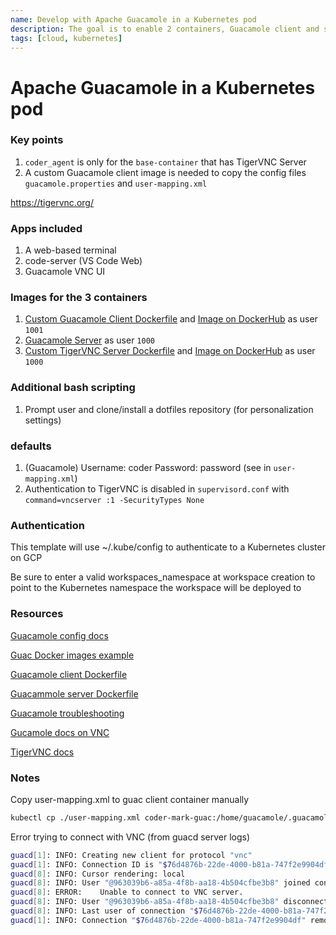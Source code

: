 ```yaml
---
name: Develop with Apache Guacamole in a Kubernetes pod
description: The goal is to enable 2 containers, Guacamole client and server in a K8s pod 
tags: [cloud, kubernetes]
---
```


# Apache Guacamole in a Kubernetes pod

### Key points
1. `coder_agent` is only for the `base-container` that has TigerVNC Server
1. A custom Guacamole client image is needed to copy the config files `guacamole.properties` and `user-mapping.xml`

https://tigervnc.org/

### Apps included
1. A web-based terminal
1. code-server (VS Code Web)
1. Guacamole VNC UI

### Images for the 3 containers
1. [Custom Guacamole Client Dockerfile](https://github.com/sharkymark/dockerfiles/tree/main/guacamole/client) and [Image on DockerHub](https://hub.docker.com/repository/docker/marktmilligan/guacamole/general) as user `1001`
2. [Guacamole Server](https://hub.docker.com/r/guacamole/guacd) as user `1000`
3. [Custom TigerVNC Server Dockerfile](https://github.com/sharkymark/dockerfiles/tree/main/tiger-vnc) and [Image on DockerHub](https://hub.docker.com/repository/docker/marktmilligan/tigervnc/general) as user `1000`

### Additional bash scripting
1. Prompt user and clone/install a dotfiles repository (for personalization settings)

### defaults
1. (Guacamole) Username: coder Password: password (see in `user-mapping.xml`) 
2. Authentication to TigerVNC is disabled in `supervisord.conf` with `command=vncserver :1 -SecurityTypes None`

### Authentication

This template will use ~/.kube/config to authenticate to a Kubernetes cluster on GCP

Be sure to enter a valid workspaces_namespace at workspace creation to point to the Kubernetes namespace the workspace will be deployed to

### Resources
[Guacamole config docs](https://guacamole.apache.org/doc/gug/configuring-guacamole.html)

[Guac Docker images example](https://kifarunix.com/install-apache-guacamole-as-docker-container-on-ubuntu/)

[Guacamole client Dockerfile](https://github.com/apache/guacamole-client/blob/master/Dockerfile)

[Guacammole server Dockerfile](https://github.com/apache/guacamole-server/blob/master/Dockerfile)

[Guacamole troubleshooting](https://guacamole.apache.org/doc/gug/troubleshooting.html)

[Gucamole docs on VNC](https://guacamole.apache.org/doc/gug/configuring-guacamole.html#vnc)

[TigerVNC docs](https://manpages.ubuntu.com/manpages/bionic/man1/tigervncserver.1.html)

### Notes

Copy user-mapping.xml to guac client container manually
```sh
kubectl cp ./user-mapping.xml coder-mark-guac:/home/guacamole/.guacamole/user-mapping.xml -c guac-client-container -n coder
```

Error trying to connect with VNC (from guacd server logs)
```sh
guacd[1]: INFO:	Creating new client for protocol "vnc"
guacd[1]: INFO:	Connection ID is "$76d4876b-22de-4000-b81a-747f2e9904df"
guacd[8]: INFO:	Cursor rendering: local
guacd[8]: INFO:	User "@963039b6-a85a-4f8b-aa18-4b504cfbe3b8" joined connection "$76d4876b-22de-4000-b81a-747f2e9904df" (1 users now present)
guacd[8]: ERROR:	Unable to connect to VNC server.
guacd[8]: INFO:	User "@963039b6-a85a-4f8b-aa18-4b504cfbe3b8" disconnected (0 users remain)
guacd[8]: INFO:	Last user of connection "$76d4876b-22de-4000-b81a-747f2e9904df" disconnected
guacd[1]: INFO:	Connection "$76d4876b-22de-4000-b81a-747f2e9904df" removed.
```

